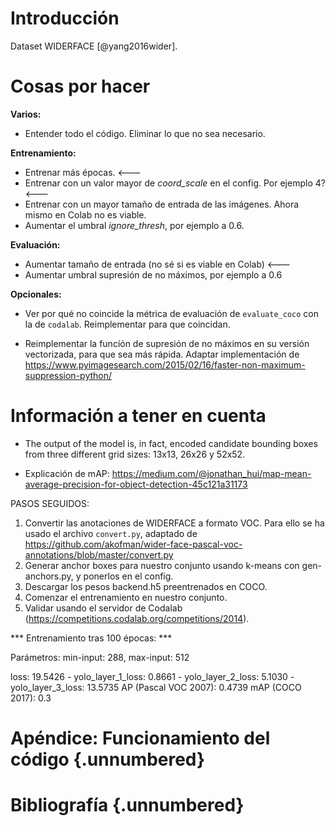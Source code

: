 # Introducción

Dataset WIDERFACE [@yang2016wider].

# Cosas por hacer

**Varios:**

- Entender todo el código. Eliminar lo que no sea necesario.

**Entrenamiento:**

- Entrenar más épocas. <---
- Entrenar con un valor mayor de *coord_scale* en el config. Por ejemplo 4? <---
- Entrenar con un mayor tamaño de entrada de las imágenes. Ahora mismo en Colab no es viable.
- Aumentar el umbral *ignore_thresh*, por ejemplo a 0.6.

**Evaluación:**

- Aumentar tamaño de entrada (no sé si es viable en Colab) <---
- Aumentar umbral supresión de no máximos, por ejemplo a 0.6

**Opcionales:**

- Ver por qué no coincide la métrica de evaluación de `evaluate_coco` con la de `codalab`. Reimplementar para que coincidan.

- Reimplementar la funcíón de supresión de no máximos en su versión vectorizada, para que sea más rápida. Adaptar implementación de https://www.pyimagesearch.com/2015/02/16/faster-non-maximum-suppression-python/

# Información a tener en cuenta

- The output of the model is, in fact, encoded candidate bounding boxes from three different grid sizes: 13x13, 26x26 y 52x52.

- Explicación de mAP: https://medium.com/@jonathan_hui/map-mean-average-precision-for-object-detection-45c121a31173

PASOS SEGUIDOS:

1. Convertir las anotaciones de WIDERFACE a formato VOC. Para ello se ha usado el archivo `convert.py`, adaptado de https://github.com/akofman/wider-face-pascal-voc-annotations/blob/master/convert.py
4. Generar anchor boxes para nuestro conjunto usando k-means con gen-anchors.py, y ponerlos en el config.
5. Descargar los pesos backend.h5 preentrenados en COCO.
6. Comenzar el entrenamiento en nuestro conjunto.
7. Validar usando el servidor de Codalab (https://competitions.codalab.org/competitions/2014).

*** Entrenamiento tras 100 épocas: ***

Parámetros: min-input: 288, max-input: 512

loss: 19.5426 - yolo_layer_1_loss: 0.8661 - yolo_layer_2_loss: 5.1030 - yolo_layer_3_loss: 13.5735
AP (Pascal VOC 2007): 0.4739
mAP (COCO 2017): 0.3

# Apéndice: Funcionamiento del código {.unnumbered}

<!-- Esto es una prueba de referencia al apéndice: [Apéndice A: Funcionamiento del código].-->

# Bibliografía {.unnumbered}

